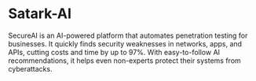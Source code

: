 # Satark-AI
SecureAI is an AI-powered platform that automates penetration testing for businesses. It quickly finds security weaknesses in networks, apps, and APIs, cutting costs and time by up to 97%. With easy-to-follow AI recommendations, it helps even non-experts protect their systems from cyberattacks.
